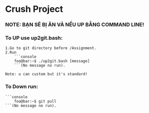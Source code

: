 # Crush Project
### NOTE: BẠN SẼ BỊ ĂN VẢ NẾU UP BẰNG COMMAND LINE!

### To UP use up2git.bash:
	
	1.Go to git directory before /Assignment.
	2.Run 
		```console
		foo@bar:~$ ./up2git.bash [message] 
		```(No message no run).
	
	Note: u can custom but it's standard!

### To Down run:
	```console
		foo@bar:~$ git pull 
	```(No message no run).
